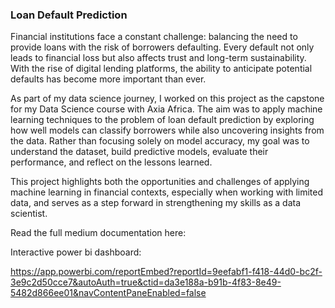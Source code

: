 ### **Loan Default Prediction**

Financial institutions face a constant challenge: balancing the need to provide loans with the risk of borrowers defaulting. Every default not only leads to financial loss but also affects trust and long-term sustainability. With the rise of digital lending platforms, the ability to anticipate potential defaults has become more important than ever.

As part of my data science journey, I worked on this project as the capstone for my Data Science course with Axia Africa. The aim was to apply machine learning techniques to the problem of loan default prediction by exploring how well models can classify borrowers while also uncovering insights from the data. Rather than focusing solely on model accuracy, my goal was to understand the dataset, build predictive models, evaluate their performance, and reflect on the lessons learned.

This project highlights both the opportunities and challenges of applying machine learning in financial contexts, especially when working with limited data, and serves as a step forward in strengthening my skills as a data scientist.

Read the full medium documentation here:



Interactive power bi dashboard:

https://app.powerbi.com/reportEmbed?reportId=9eefabf1-f418-44d0-bc2f-3e9c2d50cce7&autoAuth=true&ctid=da3e188a-b91b-4f83-8e49-5482d866ee01&navContentPaneEnabled=false
